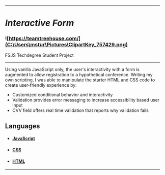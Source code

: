 ------

# *Interactive Form*

### ![https://teamtreehouse.com/](C:\Users\mstur\Pictures\ClipartKey_757429.png)

FSJS Techdegree Student Project

------



Using vanilla JavaScript only, the user's interactivity with a form is augmented to allow registration to a hypothetical conference.  Writing my own scripting, I was able to manipulate the starter HTML and CSS code to create user-friendly experience by:



- Customized conditional behavior and interactivity
- Validation provides error messaging to increase accessibility based user input
- CVV field offers real time validation that reports why validation fails



## Languages

- #### [JavaScript](https://developer.mozilla.org/en-US/docs/Web/JavaScript)

- #### [CSS](https://developer.mozilla.org/en-US/docs/Web/CSS)

- #### [HTML](https://developer.mozilla.org/en-US/docs/Web/HTML)

------

[^Treehouse Logo. 29 May 2021. Used by Treehouse Full Stack JavaScript student Matthew S. Turner]: Treehouse Logo

